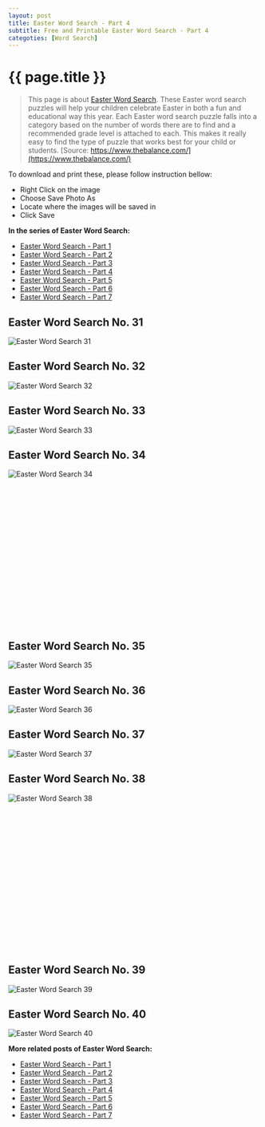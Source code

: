 ```yaml
---
layout: post
title: Easter Word Search - Part 4
subtitle: Free and Printable Easter Word Search - Part 4
categoties: [Word Search]
---
```

{{ page.title }}
================
> This page is about [Easter Word Search](https://freecoloringpages.github.io/). These Easter word search puzzles will help your children celebrate Easter in both a fun and educational way this year. Each Easter word search puzzle falls into a category based on the number of words there are to find and a recommended grade level is attached to each. This makes it really easy to find the type of puzzle that works best for your child or students. [Source: https://www.thebalance.com/](https://www.thebalance.com/)

To download and print these, please follow instruction bellow:
* Right Click on the image 
* Choose Save Photo As 
* Locate where the images will be saved in 
* Click Save

**In the series of Easter Word Search:**

* [Easter Word Search - Part 1](https://freecoloringpages.github.io/2017/12/01/Easter-Word-Search-part-1.html)
* [Easter Word Search - Part 2](https://freecoloringpages.github.io/2017/12/01/Easter-Word-Search-part-2.html)
* [Easter Word Search - Part 3](https://freecoloringpages.github.io/2017/12/01/Easter-Word-Search-part-3.html)
* [Easter Word Search - Part 4](https://freecoloringpages.github.io/2017/12/01/Easter-Word-Search-part-4.html)
* [Easter Word Search - Part 5](https://freecoloringpages.github.io/2017/12/01/Easter-Word-Search-part-5.html)
* [Easter Word Search - Part 6](https://freecoloringpages.github.io/2017/12/01/Easter-Word-Search-part-6.html)
* [Easter Word Search - Part 7](https://freecoloringpages.github.io/2017/12/01/Easter-Word-Search-part-7.html)

## Easter Word Search No. 31
![Easter Word Search 31](https://freecoloringpages.github.io/img2/Easter-Word-Search%20(31).jpg "Easter Word Search 31")

## Easter Word Search No. 32
![Easter Word Search 32](https://freecoloringpages.github.io/img2/Easter-Word-Search%20(32).jpg "Easter Word Search 32")

## Easter Word Search No. 33
![Easter Word Search 33](https://freecoloringpages.github.io/img2/Easter-Word-Search%20(33).jpg "Easter Word Search 33")

## Easter Word Search No. 34
![Easter Word Search 34](https://freecoloringpages.github.io/img2/Easter-Word-Search%20(34).jpg "Easter Word Search 34")

<script async src="//pagead2.googlesyndication.com/pagead/js/adsbygoogle.js"></script><!-- Texxtonly --><ins class="adsbygoogle" style="display:inline-block;width:336px;height:280px" data-ad-client="ca-pub-6753140515841889" data-ad-slot="3207852233"></ins><script>(adsbygoogle = window.adsbygoogle || []).push({}); </script>

## Easter Word Search No. 35
![Easter Word Search 35](https://freecoloringpages.github.io/img2/Easter-Word-Search%20(35).jpg "Easter Word Search 35")

## Easter Word Search No. 36
![Easter Word Search 36](https://freecoloringpages.github.io/img2/Easter-Word-Search%20(36).jpg "Easter Word Search 36")

## Easter Word Search No. 37
![Easter Word Search 37](https://freecoloringpages.github.io/img2/Easter-Word-Search%20(37).jpg "Easter Word Search 37")

## Easter Word Search No. 38
![Easter Word Search 38](https://freecoloringpages.github.io/img2/Easter-Word-Search%20(38).jpg "Easter Word Search 38")

<script async src="//pagead2.googlesyndication.com/pagead/js/adsbygoogle.js"></script><!-- Texxtonly --><ins class="adsbygoogle" style="display:inline-block;width:336px;height:280px" data-ad-client="ca-pub-6753140515841889" data-ad-slot="3207852233"></ins><script>(adsbygoogle = window.adsbygoogle || []).push({}); </script>

## Easter Word Search No. 39
![Easter Word Search 39](https://freecoloringpages.github.io/img2/Easter-Word-Search%20(39).jpg "Easter Word Search 39")

## Easter Word Search No. 40
![Easter Word Search 40](https://freecoloringpages.github.io/img2/Easter-Word-Search%20(40).jpg "Easter Word Search 40")

**More related posts of Easter Word Search:**

* [Easter Word Search - Part 1](https://freecoloringpages.github.io/2017/12/01/Easter-Word-Search-part-1.html)
* [Easter Word Search - Part 2](https://freecoloringpages.github.io/2017/12/01/Easter-Word-Search-part-2.html)
* [Easter Word Search - Part 3](https://freecoloringpages.github.io/2017/12/01/Easter-Word-Search-part-3.html)
* [Easter Word Search - Part 4](https://freecoloringpages.github.io/2017/12/01/Easter-Word-Search-part-4.html)
* [Easter Word Search - Part 5](https://freecoloringpages.github.io/2017/12/01/Easter-Word-Search-part-5.html)
* [Easter Word Search - Part 6](https://freecoloringpages.github.io/2017/12/01/Easter-Word-Search-part-6.html)
* [Easter Word Search - Part 7](https://freecoloringpages.github.io/2017/12/01/Easter-Word-Search-part-7.html)


